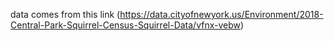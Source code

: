 
data comes from this link (https://data.cityofnewyork.us/Environment/2018-Central-Park-Squirrel-Census-Squirrel-Data/vfnx-vebw)
